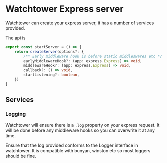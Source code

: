# Watchtower Express server
Watchtower can create your express server, it has a number of services provided.

The api is

``` ts
export const startServer = () => {
    return createServer(options?: {
        /** Early middleware hook is before static middleswares etc */
        earlyMiddlewareHook?: (app: express.Express) => void,
        middlewareHook?: (app: express.Express) => void,
        callback?: () => void,
        startListening?: boolean,
    })
}
```

## Services
### Logging
Watchtower will ensure there is a `.log` property on your express request. It will be done before any middleware hooks so you can overwrite it at any time.

Ensure that the log provided conforms to the Logger interface in watchtower. It is compatible with bunyan, winston etc so most loggers should be fine.
